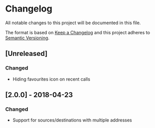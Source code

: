 # Changelog
All notable changes to this project will be documented in this file.

The format is based on [Keep a Changelog](http://keepachangelog.com/en/1.0.0/)
and this project adheres to [Semantic Versioning](http://semver.org/spec/v2.0.0.html).

## [Unreleased]
### Changed
 - Hiding favourites icon on recent calls

## [2.0.0] - 2018-04-23
### Changed
 - Support for sources/destinations with multiple addresses
 